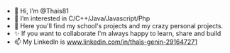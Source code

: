 - 👋 Hi, I’m @Thais81
- 👀 I’m interested in C/C++/Java/Javascript/Php
- 💞️ Here you'll find my school's projects and my crazy personal projects.
- ✨ If you want to collaborate I'm always happy to learn, share and build
- 📫 My LinkedIn is www.linkedin.com/in/thaïs-genin-291647271
<!---
Thais81/Thais81 is a ✨ special ✨ repository because its `README.md` (this file) appears on your GitHub profile.
You can click the Preview link to take a look at your changes.
--->
